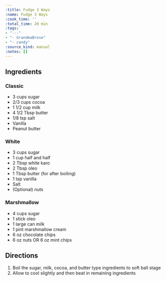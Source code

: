 ```yaml
---
:title: Fudge 3 Ways
:name: Fudge 3 Ways
:cook_time: ''
:total_time: 20 min
:tags:
- "---"
- "- GrandmaBrose"
- "- candy"
:source_kind: manual
:notes: []
---
```


## Ingredients
### Classic
- 3 cups sugar
- 2/3 cups cocoa
- 1 1/2 cup milk
- 4 1/2 Tbsp butter
- 1/8 tsp salt
- Vanilla
- Peanut butter

### White
- 3 cups sugar
- 1 cup half and half
- 2 Tbsp white karo
- 2 Tbsp oleo
- 1 Tbsp butter (for after boiling)
- 1 tsp vanilla
- Salt
- (Optional) nuts

### Marshmallow
- 4 cups sugar
- 1 stick oleo
- 1 large can milk
- 1 pint marshmallow cream
- 6 oz chocolate chips
- 6 oz nuts OR 6 oz mint chips


## Directions
1. Boil the sugar, milk, cocoa, and butter type ingredients to soft ball stage
2. Allow to cool slightly and then beat in remaining ingredients
